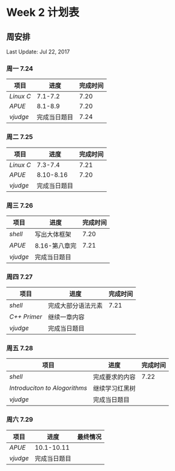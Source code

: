 # Week 2 计划表

## 周安排

Last Update: Jul 22, 2017

### 周一 7.24

|项目|进度|完成时间|
|-|-|-|
|*Linux C*|7.1-7.2|7.20|
|*APUE*|8.1-8.9|7.20|
|*vjudge*|完成当日题目|7.24|

### 周二 7.25

|项目|进度|完成时间|
|-|-|-|
|*Linux C*|7.3-7.4|7.21|
|*APUE*|8.10-8.16|7.20|
|*vjudge*|完成当日题目||


### 周三 7.26

|项目|进度|完成时间|
|-|-|-|
|*shell*|写出大体框架|7.20|
|*APUE*|8.16-第八章完|7.21|
|*vjudge*|完成当日题目||

### 周四 7.27

|项目|进度|完成时间|
|-|-|-|
|*shell*|完成大部分语法元素|7.21|
|*C++ Primer*|继续一章内容||
|*vjudge*|完成当日题目||

### 周五 7.28

|项目|进度|完成时间|
|-|-|-|
|*shell*|完成要求的内容|7.22|
|*Introduciton to Alogorithms*|继续学习红黑树||
|*vjudge*|完成当日题目||

### 周六 7.29

|项目|进度|最终情况|
|-|-|-|
|*APUE*|10.1-10.11||
|*vjudge*|完成当日题目||
